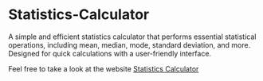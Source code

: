# Statistics-Calculator

A simple and efficient statistics calculator that performs essential statistical operations, including mean, median, mode, standard deviation, and more. Designed for quick calculations with a user-friendly interface.

Feel free to take a look at the website <a href="./index.html">Statistics Calculator</a>